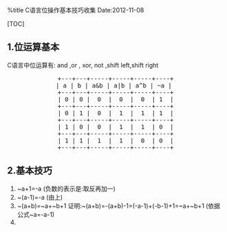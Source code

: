 %title C语言位操作基本技巧收集
Date:2012-11-08

[TOC]

## 1.位运算基本
C语言中位运算有: and ,or , xor, not ,shift left,shift right

<pre style="text-align:center">
+---+---+-----+-----+-----+----+
| a | b | a&b | a|b | a^b | ~a | 
+---+---+-----+-----+-----+----+
| 0 | 0 |  0  |  0  |  0  | 1  |
+---+---+-----+-----+-----+----+
| 0 | 1 |  0  |  1  |  1  | 1  |
+---+---+-----+-----+-----+----+
| 1 | 0 |  0  |  1  |  1  | 0  |
+---+---+-----+-----+-----+----+
| 1 | 1 |  1  |  1  |  0  | 0  |
+---+---+-----+-----+-----+----+
</pre>

## 2.基本技巧

1. ~a+1=-a (负数的表示是:取反再加一)
1. ~(a-1)=-a (由上)
1. ~(a+b)=~a+~b+1
证明:~(a+b)=-(a+b)-1=(-a-1)+(-b-1)+1=~a+~b+1 (依据公式~a=-a-1)
1. 
